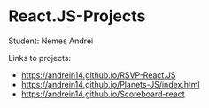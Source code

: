 # React.JS-Projects

Student: Nemes Andrei

Links to projects: 
- https://andrein14.github.io/RSVP-React.JS
- https://andrein14.github.io/Planets-JS/index.html
- https://andrein14.github.io/Scoreboard-react
